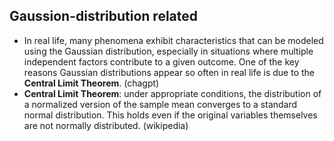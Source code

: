 ## Gaussion-distribution related
* In real life, many phenomena exhibit characteristics that can be modeled using the Gaussian distribution, especially in situations where multiple independent factors contribute to a given outcome. One of the key reasons Gaussian distributions appear so often in real life is due to the **Central Limit Theorem**. (chagpt)
* **Central Limit Theorem**: under appropriate conditions, the distribution of a normalized version of the sample mean converges to a standard normal distribution. This holds even if the original variables themselves are not normally distributed. (wikipedia)
